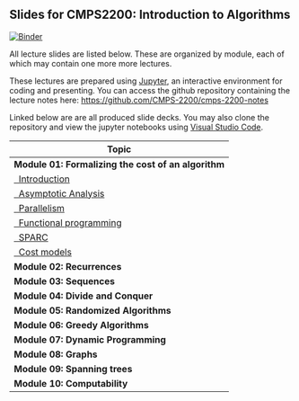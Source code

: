 ## Slides for CMPS2200: Introduction to Algorithms

[![Binder](https://mybinder.org/badge_logo.svg)](https://mybinder.org/v2/gh/cmps2200-fall2021/cmps-2200-slides/main)

All lecture slides are listed below. These are organized by module, 
each of which may contain one more more lectures.

These lectures are prepared using [Jupyter](https://jupyter.org/), an 
interactive environment for coding and presenting. You can access the 
github repository containing the lecture notes 
here: https://github.com/CMPS-2200/cmps-2200-notes

Linked below are are all produced slide decks. You may also clone
the repository and view the jupyter notebooks using [Visual Studio
Code](https://code.visualstudio.com/).

|Topic|
|-----|
|**Module 01: Formalizing the cost of an algorithm**|
|[&nbsp;&nbsp;Introduction](https://cmps-2200.github.io/cmps-2200-notes/module-01-cost/01-intro/01-intro.slides.html)|
|[&nbsp;&nbsp;Asymptotic Analysis](https://cmps-2200.github.io/cmps-2200-notes/module-01-cost/02-asymptotic-analysis/01-asymptotic-analysis.slides.html)|
|[&nbsp;&nbsp;Parallelism](https://cmps-2200.github.io/cmps-2200-notes/module-01-cost/03-parallel/01-parallel.slides.html)|
|[&nbsp;&nbsp;Functional programming](https://cmps-2200.github.io/cmps-2200-notes/module-01-cost/04-functional/01-functional.slides.html)|
|[&nbsp;&nbsp;SPARC](https://cmps-2200.github.io/cmps-2200-notes/module-01-cost/05-sparc/01-sparc.slides.html)|
|[&nbsp;&nbsp;Cost models](https://cmps-2200.github.io/cmps-2200-notes/module-01-cost/06-cost/01-cost.slides.html)|
|**Module 02: Recurrences**|
|**Module 03: Sequences**|
|**Module 04: Divide and Conquer**|
|**Module 05: Randomized Algorithms**|
|**Module 06: Greedy Algorithms**|
|**Module 07: Dynamic Programming**|
|**Module 08: Graphs**|
|**Module 09: Spanning trees**|
|**Module 10: Computability**|
